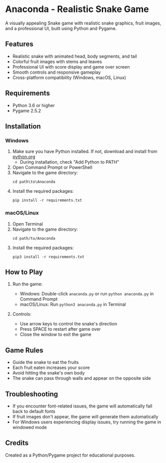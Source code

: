 # Anaconda - Realistic Snake Game

A visually appealing Snake game with realistic snake graphics, fruit images, and a professional UI, built using Python and Pygame.

## Features
- Realistic snake with animated head, body segments, and tail
- Colorful fruit images with stems and leaves
- Professional UI with score display and game over screen
- Smooth controls and responsive gameplay
- Cross-platform compatibility (Windows, macOS, Linux)

## Requirements
- Python 3.6 or higher
- Pygame 2.5.2

## Installation

### Windows
1. Make sure you have Python installed. If not, download and install from [python.org](https://www.python.org/downloads/)
   - During installation, check "Add Python to PATH"
2. Open Command Prompt or PowerShell
3. Navigate to the game directory:
   ```
   cd path\to\Anaconda
   ```
4. Install the required packages:
   ```
   pip install -r requirements.txt
   ```

### macOS/Linux
1. Open Terminal
2. Navigate to the game directory:
   ```
   cd path/to/Anaconda
   ```
3. Install the required packages:
   ```
   pip3 install -r requirements.txt
   ```

## How to Play
1. Run the game:
   - Windows: Double-click `anaconda.py` or run `python anaconda.py` in Command Prompt
   - macOS/Linux: Run `python3 anaconda.py` in Terminal

2. Controls:
   - Use arrow keys to control the snake's direction
   - Press SPACE to restart after game over
   - Close the window to exit the game

## Game Rules
- Guide the snake to eat the fruits
- Each fruit eaten increases your score
- Avoid hitting the snake's own body
- The snake can pass through walls and appear on the opposite side

## Troubleshooting
- If you encounter font-related issues, the game will automatically fall back to default fonts
- If fruit images don't appear, the game will generate them automatically
- For Windows users experiencing display issues, try running the game in windowed mode

## Credits
Created as a Python/Pygame project for educational purposes. 